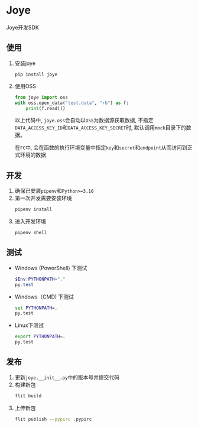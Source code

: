# Joye

Joye开发SDK

## 使用

1. 安装joye
    ```
    pip install joye
    ```
2. 使用OSS

    ```python
    from joye import oss
    with oss.open_data("test.data", "rb") as f:
        print(f.read())
    ```
    以上代码中, `joye.oss`会自动以`OSS`为数据源获取数据, 不指定`DATA_ACCESS_KEY_ID`和`DATA_ACCESS_KEY_SECRET`时, 默认调用`mock`目录下的数据。

    在`FC`中, 会在函数的执行环境变量中指定`key`和`secret`和`endpoint`从而访问到正式环境的数据


## 开发

1. 确保已安装`pipenv`和`Python>=3.10`
2. 第一次开发需要安装环境
    ```bash
    pipenv install
    ```
3. 进入开发环境
    ```bash
    pipenv shell
    ```

## 测试

- Windows (PowerShell) 下测试
    ```powershell
    $Env:PYTHONPATH="."
    py.test
    ```
- Windows（CMD) 下测试
    ```cmd
    set PYTHONPATH=.
    py.test
    ```
- Linux下测试
    ```bash
    export PYTHONPATH=.
    py.test
    ```

## 发布

1. 更新`joye.__init__.py`中的版本号并提交代码
2. 构建新包
    ```bash
    flit build
    ```
3. 上传新包
    ```bash
    flit publish --pypirc .pypirc
    ```